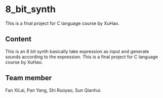 # 8_bit_synth
This is a final project for C language course by XuHao. 
## Content
This is an 8 bit synth basically take expression as input and generate sounds according to the expression. This is a final project for C language course by XuHao. 
## Team member
Fan XiLai, Pan Yang, Shi Ruoyao, Sun Qianhui.
